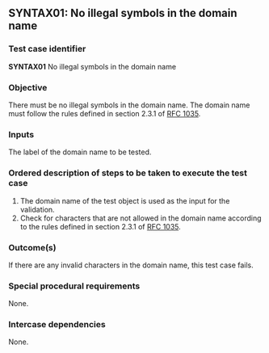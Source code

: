 ## SYNTAX01: No illegal symbols in the domain name

### Test case identifier
**SYNTAX01** No illegal symbols in the domain name

### Objective

There must be no illegal symbols in the domain name.
The domain name must follow the rules defined in section 2.3.1 of [RFC 1035](http://www.ietf.org/rfc/rfc1035.txt).

### Inputs

The label of the domain name to be tested.

### Ordered description of steps to be taken to execute the test case

1. The domain name of the test object is used as the input for the validation.
2. Check for characters that are not allowed in the domain name according to the rules defined in section 2.3.1 of [RFC 1035](http://www.ietf.org/rfc/rfc1035.txt).

### Outcome(s)

If there are any invalid characters in the domain name, this test case fails.

### Special procedural requirements

None.

### Intercase dependencies

None.
